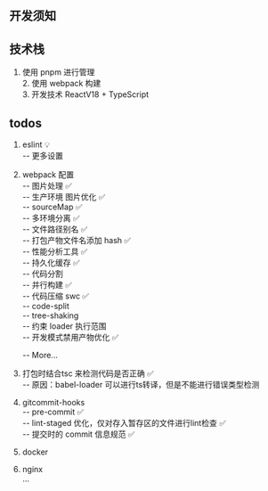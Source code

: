 
## 开发须知

## 技术栈
  1. 使用 pnpm 进行管理  
	2. 使用 webpack 构建  
	3. 开发技术 ReactV18 + TypeScript  

## todos
1. eslint 💡  
	-- 更多设置
2. webpack 配置  
	-- 图片处理 ✅  
	-- 生产环境 图片优化 ✅  
	-- sourceMap ✅  
	-- 多环境分离 ✅  
	-- 文件路径别名 ✅  
	-- 打包产物文件名添加 hash ✅  
	-- 性能分析工具 ✅  
	-- 持久化缓存 ✅  
	-- 代码分割  
	-- 并行构建 ✅  
	-- 代码压缩 swc ✅  
	-- code-split  
	-- tree-shaking  
	-- 约束 loader 执行范围  
	-- 开发模式禁用产物优化 ✅  

	-- More...  
3. 打包时结合tsc 来检测代码是否正确 ✅  
	-- 原因：babel-loader 可以进行ts转译，但是不能进行错误类型检测  
5. gitcommit-hooks  
	-- pre-commit ✅  
	-- lint-staged 优化，仅对存入暂存区的文件进行lint检查 ✅  
	-- 提交时的 commit 信息规范 ✅  
6. docker  
7. nginx  
...